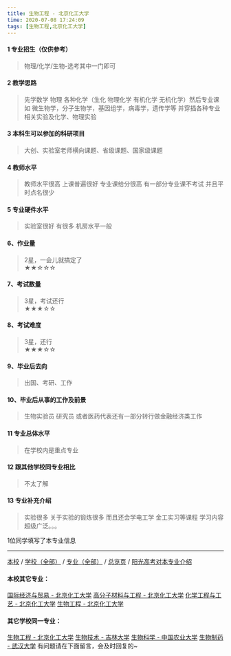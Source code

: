 ```yaml
---
title: 生物工程 - 北京化工大学
time: 2020-07-08 17:24:09
tags: [生物工程,北京化工大学]
---
```

#### 1 专业招生（仅供参考）  
> 物理/化学/生物-选考其中一门即可



#### 2 教学思路  
> 先学数学 物理 各种化学（生化 物理化学 有机化学 无机化学）然后专业课 如 微生物学，分子生物学，基因组学，病毒学，遗传学等 并穿插各种专业相关实验及化学、物理实验



#### 3 本科生可以参加的科研项目  
>  大创、实验室老师横向课题、省级课题、国家级课题



#### 4 教师水平
> 教师水平很高 上课普遍很好 专业课给分很高 有一部分专业课不考试 并且平时点名很少



#### 5 专业硬件水平
> 实验室很好 有很多 机房水平一般



#### 6、作业量
> 2星，一会儿就搞定了  
★★☆☆☆



#### 7、考试数量  
> 3星，考试还行   
★★★☆☆



#### 8、考试难度  
> 3星，还行   
★★★☆☆



#### 9、毕业后去向  
> 出国、考研、工作



#### 10、毕业后从事的工作及前景  
> 生物实验员 研究员 或者医药代表还有一部分转行做金融经济类工作



#### 11 专业总体水平 
> 在学校内是重点专业



####  12 跟其他学校同专业相比 
> 不太了解



####  13 专业补充介绍  
> 实验很多 关于实验的锻炼很多 而且还会学电工学 金工实习等课程 学习内容超级广泛。。。


 1位同学填写了本专业信息
***
[本校](https://univgo.github.io/2020/07/08/北京化工大学) / [学校（全部）](https://univgo.github.io/2020/07/08/3efa6bcca419) / [专业（全部）](https://univgo.github.io/2020/07/08/2d4c6d3552c2) / [总览页](https://univgo.github.io/2020/07/08/445daeb4fa00) / [阳光高考对本专业介绍](http://gaokao.chsi.com.cn/sch/zyk/view.do?schId=73394554&specId=73384824)
#### 本校其它专业：
[国际经济与贸易 - 北京化工大学](https://univgo.github.io/2020/07/08/f143f17287d2)
[高分子材料与工程 - 北京化工大学](https://univgo.github.io/2020/07/08/077d326808ab)
[化学工程与工艺 - 北京化工大学](https://univgo.github.io/2020/07/08/27057f73c283)
[生物工程 - 北京化工大学](https://univgo.github.io/2020/07/08/14e12a0e6efb)
#### 其它学校同一专业：
[生物工程 - 北京化工大学](https://univgo.github.io/2020/07/08/14e12a0e6efb)
[生物技术 - 吉林大学](https://univgo.github.io/2020/07/08/0d127698a8aa)
[生物科学 - 中国农业大学](https://univgo.github.io/2020/07/08/e0a544629645)
[生物制药 - 武汉大学](https://univgo.github.io/2020/07/08/425b77a69893)
有问题请在下面留言，会及时回复的~